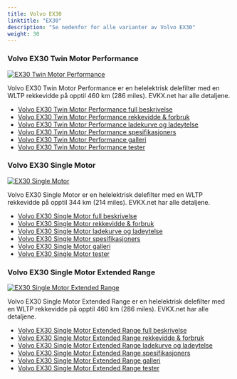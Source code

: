 ```yaml
---
title: Volvo EX30
linktitle: "EX30"
description: "Se nedenfor for alle varianter av Volvo EX30"
weight: 30
---
```

### Volvo EX30 Twin Motor Performance

<a href="ex30_twin_motor_performance/"><img src="https://media.evkx.net/multimedia/models/volvo/ex30/ex30_twin_motor_performance/main_1_st.jpg" class="img-fluid" alt="EX30 Twin Motor Performance" ></a>

Volvo EX30 Twin Motor Performance er en helelektrisk delefilter med en WLTP rekkevidde på opptil 460 km (286 miles). EVKX.net har alle detaljene. 

- [Volvo EX30 Twin Motor Performance full beskrivelse](ex30_twin_motor_performance/)
- [Volvo EX30 Twin Motor Performance rekkevidde & forbruk](ex30_twin_motor_performance/rangeandconsumption/)
- [Volvo EX30 Twin Motor Performance ladekurve og ladeytelse](ex30_twin_motor_performance/chargingcurve/)
- [Volvo EX30 Twin Motor Performance spesifikasjoners](ex30_twin_motor_performance/specifications/)
- [Volvo EX30 Twin Motor Performance galleri](ex30_twin_motor_performance/gallery/)
- [Volvo EX30 Twin Motor Performance tester](ex30_twin_motor_performance/reviews/)

### Volvo EX30 Single Motor

<a href="ex30_single_motor/"><img src="https://media.evkx.net/multimedia/models/volvo/ex30/ex30_single_motor/main_1_st.jpg" class="img-fluid" alt="EX30 Single Motor" ></a>

Volvo EX30 Single Motor er en helelektrisk delefilter med en WLTP rekkevidde på opptil 344 km (214 miles). EVKX.net har alle detaljene. 

- [Volvo EX30 Single Motor full beskrivelse](ex30_single_motor/)
- [Volvo EX30 Single Motor rekkevidde & forbruk](ex30_single_motor/rangeandconsumption/)
- [Volvo EX30 Single Motor ladekurve og ladeytelse](ex30_single_motor/chargingcurve/)
- [Volvo EX30 Single Motor spesifikasjoners](ex30_single_motor/specifications/)
- [Volvo EX30 Single Motor galleri](ex30_single_motor/gallery/)
- [Volvo EX30 Single Motor tester](ex30_single_motor/reviews/)

### Volvo EX30 Single Motor Extended Range

<a href="ex30_single_motor_extended_range/"><img src="https://media.evkx.net/multimedia/models/volvo/ex30/ex30_single_motor_extended_range/main_1_st.jpg" class="img-fluid" alt="EX30 Single Motor Extended Range" ></a>

Volvo EX30 Single Motor Extended Range er en helelektrisk delefilter med en WLTP rekkevidde på opptil 460 km (286 miles). EVKX.net har alle detaljene. 

- [Volvo EX30 Single Motor Extended Range full beskrivelse](ex30_single_motor_extended_range/)
- [Volvo EX30 Single Motor Extended Range rekkevidde & forbruk](ex30_single_motor_extended_range/rangeandconsumption/)
- [Volvo EX30 Single Motor Extended Range ladekurve og ladeytelse](ex30_single_motor_extended_range/chargingcurve/)
- [Volvo EX30 Single Motor Extended Range spesifikasjoners](ex30_single_motor_extended_range/specifications/)
- [Volvo EX30 Single Motor Extended Range galleri](ex30_single_motor_extended_range/gallery/)
- [Volvo EX30 Single Motor Extended Range tester](ex30_single_motor_extended_range/reviews/)

